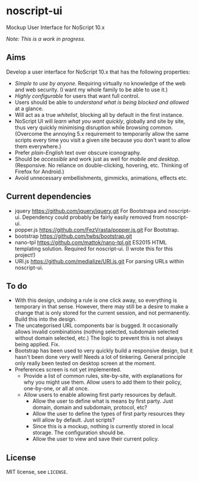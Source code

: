 # noscript-ui
Mockup User Interface for NoScript 10.x

*Note: This is a work in progress.*

## Aims

Develop a user interface for NoScript 10.x that has the following properties:

- *Simple to use by anyone.* Requiring virtually no knowledge of the web and web security. (I want my whole family to be able to use it.)
- *Highly configurable* for users that want full control.
- Users should be able to *understand what is being blocked and allowed* at a glance.
- Will act as a true *whitelist*, blocking all by default in the first instance.
- NoScript UI will *learn what you want quickly*, globally and site by site, thus very quickly minimising disruption while browsing common. (Overcome the annoying 5.x requirement to temporarily allow the same scripts every time you visit a given site because you don't want to allow them everywhere.)
- Prefer *plain-English* text over obscure iconography.
- Should be *accessible* and work just as well for *mobile and desktop*. (Responsive. No reliance on double-clicking, hovering, etc. Thinking of Firefox for Android.)
- Avoid unnecessary embellishments, gimmicks, animations, effects etc.

## Current dependencies

- jquery https://github.com/jquery/jquery.git
  For Bootstrapa and noscript-ui. Dependency could probably be fairly easily removed from noscript-ui.
- popper.js https://github.com/FezVrasta/popper.js.git
  For Bootstrap.
- bootstrap https://github.com/twbs/bootstrap.git
- nano-tpl https://github.com/mattok/nano-tpl.git
  ES2015 HTML templating solution.
  Required for noscript-ui.
  (I wrote this for this project!)
- URI.js https://github.com/medialize/URI.js.git
  For parsing URLs within noscript-ui.

## To do

- With this design, undoing a rule is one click away, so everything is temporary in that sense. However, there may still be a desire to make a change that is only stored for the current session, and not permanently. Build this into the design.
- The uncategorised URL components bar is bugged. It occasionally allows invalid combinations (nothing selected, subdomain selected without domain selected, etc.) The logic to prevent this is not always being applied. Fix.
- Bootstrap has been used to very quickly build a responsive design, but it hasn't been done very well! Needs a lot of tinkering. General principle only really been tested on desktop screen at the moment.
- Preferences screen is not yet implemented.
  - Provide a list of common rules, site-by-site, with explanations for why you might use them. Allow users to add them to their policy, one-by-one, or all at once.
  - Allow users to enable allowing first party resources by default.
    * Allow the user to define what is means by first party. Just domain, domain and subdomain, protocol, etc?
    * Allow the user to define the types of first party resources they will allow by default. Just scripts?
    * Since this is a mockup, nothing is currently stored in local storage. The configuration should be.
    * Allow the user to view and save their current policy.

## License

MIT license, see `LICENSE`.
